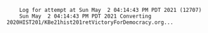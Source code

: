         Log for attempt at Sun May  2 04:14:43 PM PDT 2021 (12707)
        Sun May  2 04:14:43 PM PDT 2021 Converting 2020HIST201/KBe21hist201retVictoryForDemocracy.org...

